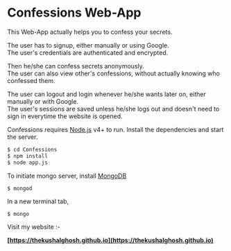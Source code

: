 <h1>Confessions Web-App</h1>
This Web-App actually helps you to confess your secrets.<br>

The user has to signup, either manually or using Google.<br>
The user's credentials are authenticated and encrypted.<br>

Then he/she can confess secrets anonymously.<br>
The user can also view other's confessions, without actually knowing who confessed them.<br>

The user can logout and login whenever he/she wants later on, either manually or with Google.<br>
The user's sessions are saved unless he/she logs out and doesn't need to sign in everytime the website is opened.

Confessions requires [Node.js](https://nodejs.org/) v4+ to run.
Install the dependencies and start the server.

```sh
$ cd Confessions
$ npm install
$ node app.js
```

To initiate mongo server, install [MongoDB](https://mongodb.com)

```sh
$ mongod
```
In a new terminal tab,
```
$ mongo
```


Visit my website :-

<b>[https://thekushalghosh.github.io](https://thekushalghosh.github.io)<b>
